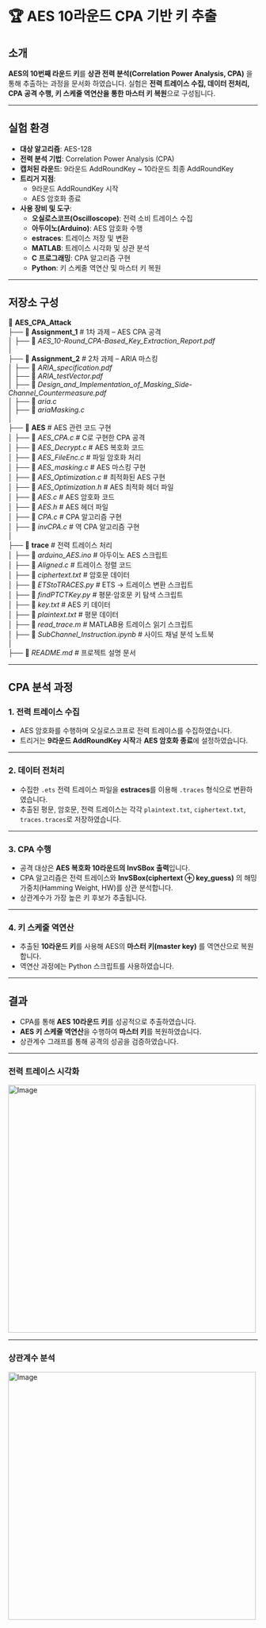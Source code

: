 # 🏆 AES 10라운드 CPA 기반 키 추출

## 소개

**AES의 10번째 라운드 키**를 **상관 전력 분석(Correlation Power Analysis, CPA)** 을 통해 추출하는 과정을 문서화 하였습니다.
실험은 **전력 트레이스 수집, 데이터 전처리, CPA 공격 수행, 키 스케줄 역연산을 통한 마스터 키 복원**으로 구성됩니다.

---

## 실험 환경

- **대상 알고리즘**: AES-128
- **전력 분석 기법**: Correlation Power Analysis (CPA)
- **캡처된 라운드**: 9라운드 AddRoundKey ~ 10라운드 최종 AddRoundKey
- **트리거 지점**:
  - 9라운드 AddRoundKey 시작
  - AES 암호화 종료
- **사용 장비 및 도구**:
  - **오실로스코프(Oscilloscope)**: 전력 소비 트레이스 수집
  - **아두이노(Arduino)**: AES 암호화 수행
  - **estraces**: 트레이스 저장 및 변환
  - **MATLAB**: 트레이스 시각화 및 상관 분석
  - **C 프로그래밍**: CPA 알고리즘 구현
  - **Python**: 키 스케줄 역연산 및 마스터 키 복원

---

## 저장소 구성

📂 **AES_CPA_Attack**  
 ├── 📂 **Assignment_1** # 1차 과제 – AES CPA 공격  
 │ ├── 📄 _AES_10-Round_CPA-Based_Key_Extraction_Report.pdf_  
 │  
 ├── 📂 **Assignment_2** # 2차 과제 – ARIA 마스킹  
 │ ├── 📄 _ARIA_specification.pdf_  
 │ ├── 📄 _ARIA_testVector.pdf_  
 │ ├── 📄 _Design_and_Implementation_of_Masking_Side-Channel_Countermeasure.pdf_  
 │ ├── 📝 _aria.c_  
 │ ├── 📝 _ariaMasking.c_  
 │  
 ├── 📂 **AES** # AES 관련 코드 구현  
 │ ├── 📝 _AES_CPA.c_ # C로 구현한 CPA 공격  
 │ ├── 📝 _AES_Decrypt.c_ # AES 복호화 코드  
 │ ├── 📝 _AES_FileEnc.c_ # 파일 암호화 처리  
 │ ├── 📝 _AES_masking.c_ # AES 마스킹 구현  
 │ ├── 📝 _AES_Optimization.c_ # 최적화된 AES 구현  
 │ ├── 📝 _AES_Optimization.h_ # AES 최적화 헤더 파일  
 │ ├── 📝 _AES.c_ # AES 암호화 코드  
 │ ├── 📝 _AES.h_ # AES 헤더 파일  
 │ ├── 📝 _CPA.c_ # CPA 알고리즘 구현  
 │ ├── 📝 _invCPA.c_ # 역 CPA 알고리즘 구현  
 │  
 ├── 📂 **trace** # 전력 트레이스 처리  
 │ ├── 📝 _arduino_AES.ino_ # 아두이노 AES 스크립트  
 │ ├── 📝 _Aligned.c_ # 트레이스 정렬 코드  
 │ ├── 📄 _ciphertext.txt_ # 암호문 데이터  
 │ ├── 🐍 _ETStoTRACES.py_ # ETS → 트레이스 변환 스크립트  
 │ ├── 🐍 _findPTCTKey.py_ # 평문·암호문 키 탐색 스크립트  
 │ ├── 📄 _key.txt_ # AES 키 데이터  
 │ ├── 📄 _plaintext.txt_ # 평문 데이터  
 │ ├── 📄 _read_trace.m_ # MATLAB용 트레이스 읽기 스크립트  
 │ ├── 📄 _SubChannel_Instruction.ipynb_ # 사이드 채널 분석 노트북  
 │  
 ├── 📄 _README.md_ # 프로젝트 설명 문서

---

## CPA 분석 과정

### 1. 전력 트레이스 수집

- AES 암호화를 수행하며 오실로스코프로 전력 트레이스를 수집하였습니다.
- 트리거는 **9라운드 AddRoundKey 시작**과 **AES 암호화 종료**에 설정하였습니다.

---

### 2. 데이터 전처리

- 수집한 `.ets` 전력 트레이스 파일을 **estraces**를 이용해 `.traces` 형식으로 변환하였습니다.
- 추출된 평문, 암호문, 전력 트레이스는 각각 `plaintext.txt`, `ciphertext.txt`, `traces.traces`로 저장하였습니다.

---

### 3. CPA 수행

- 공격 대상은 **AES 복호화 10라운드의 InvSBox 출력**입니다.
- CPA 알고리즘은 전력 트레이스와 **InvSBox(ciphertext ⊕ key_guess)** 의 해밍 가중치(Hamming Weight, HW)를 상관 분석합니다.
- 상관계수가 가장 높은 키 후보가 추출됩니다.

---

### 4. 키 스케줄 역연산

- 추출된 **10라운드 키**를 사용해 AES의 **마스터 키(master key)** 를 역연산으로 복원합니다.
- 역연산 과정에는 Python 스크립트를 사용하였습니다.

---

## 결과

- CPA를 통해 **AES 10라운드 키**를 성공적으로 추출하였습니다.
- **AES 키 스케줄 역연산**을 수행하여 **마스터 키**를 복원하였습니다.
- 상관계수 그래프를 통해 공격의 성공을 검증하였습니다.

---

### 전력 트레이스 시각화

<img width="500" alt="Image" src="https://github.com/user-attachments/assets/dbdbf2b9-4639-4271-b908-332cf0404111" />

---

### 상관계수 분석

<img width="500" alt="Image" src="https://github.com/user-attachments/assets/e214d1e0-58d2-41eb-8d26-d9018fba42f6" />
